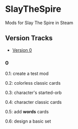 # SlayTheSpire
Mods for Slay The Spire in Steam
## Version Tracks
* [Version 0](###0)
### 0
0.1: create a test mod

0.2: colorless classic cards

0.3: character's started-orb

0.4: character classic cards

0.5: add **words** cards

0.6: design a basic set
